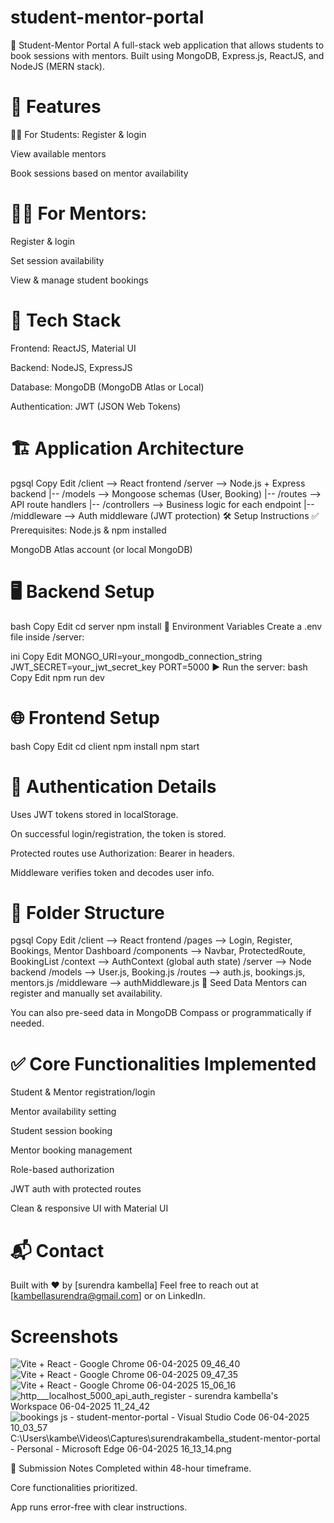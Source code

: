 # student-mentor-portal
📘 Student-Mentor Portal
A full-stack web application that allows students to book sessions with mentors. Built using MongoDB, Express.js, ReactJS, and NodeJS (MERN stack).

# 🚀 Features
👩‍🎓 For Students:
Register & login

View available mentors

Book sessions based on mentor availability

# 🧑‍🏫 For Mentors:
Register & login

Set session availability

View & manage student bookings

# 🧱 Tech Stack
Frontend: ReactJS, Material UI

Backend: NodeJS, ExpressJS

Database: MongoDB (MongoDB Atlas or Local)

Authentication: JWT (JSON Web Tokens)

# 🏗️ Application Architecture
pgsql
Copy
Edit
/client              --> React frontend
/server              --> Node.js + Express backend
  |-- /models        --> Mongoose schemas (User, Booking)
  |-- /routes        --> API route handlers
  |-- /controllers   --> Business logic for each endpoint
  |-- /middleware    --> Auth middleware (JWT protection)
🛠️ Setup Instructions
✅ Prerequisites:
Node.js & npm installed

MongoDB Atlas account (or local MongoDB)

# 🖥️ Backend Setup
bash
Copy
Edit
cd server
npm install
🔧 Environment Variables
Create a .env file inside /server:

ini
Copy
Edit
MONGO_URI=your_mongodb_connection_string
JWT_SECRET=your_jwt_secret_key
PORT=5000
▶️ Run the server:
bash
Copy
Edit
npm run dev
# 🌐 Frontend Setup
bash
Copy
Edit
cd client
npm install
npm start

# 🔐 Authentication Details
Uses JWT tokens stored in localStorage.

On successful login/registration, the token is stored.

Protected routes use Authorization: Bearer <token> in headers.

Middleware verifies token and decodes user info.

# 📁 Folder Structure
pgsql
Copy
Edit
/client              --> React frontend
  /pages             --> Login, Register, Bookings, Mentor Dashboard
  /components        --> Navbar, ProtectedRoute, BookingList
  /context           --> AuthContext (global auth state)
/server              --> Node backend
  /models            --> User.js, Booking.js
  /routes            --> auth.js, bookings.js, mentors.js
  /middleware        --> authMiddleware.js
🧪 Seed Data
Mentors can register and manually set availability.

You can also pre-seed data in MongoDB Compass or programmatically if needed.

# ✅ Core Functionalities Implemented
 Student & Mentor registration/login

 Mentor availability setting

 Student session booking

 Mentor booking management

 Role-based authorization

 JWT auth with protected routes

 Clean & responsive UI with Material UI
 


# 📬 Contact
Built with ❤️ by [surendra kambella]
Feel free to reach out at [kambellasurendra@gmail.com] or on LinkedIn.

# Screenshots
![Vite + React - Google Chrome 06-04-2025 09_46_40](https://github.com/user-attachments/assets/85e10e3e-97ba-4465-a173-a86cc14de72c)
![Vite + React - Google Chrome 06-04-2025 09_47_35](https://github.com/user-attachments/assets/17094c5d-9f8a-4028-926c-dd5fb66cd7ee)
![Vite + React - Google Chrome 06-04-2025 15_06_16](https://github.com/user-attachments/assets/86f8f1fa-5c76-47bf-b87e-7043596eebc9)
![http___localhost_5000_api_auth_register - surendra kambella's Workspace 06-04-2025 11_24_42](https://github.com/user-attachments/assets/d2c34a31-8bb7-43e1-b91b-16901e350729)
![bookings js - student-mentor-portal - Visual Studio Code 06-04-2025 10_03_57](https://github.com/user-attachments/assets/686d155c-b844-4881-8304-cbdcdd6d1e02)
C:\Users\kambe\Videos\Captures\surendrakambella_student-mentor-portal - Personal - Microsoft​ Edge 06-04-2025 16_13_14.png





📎 Submission Notes
Completed within 48-hour timeframe.

Core functionalities prioritized.

App runs error-free with clear instructions.

